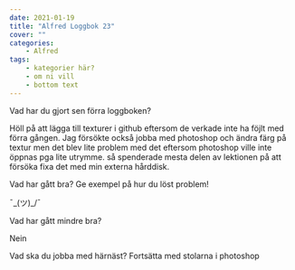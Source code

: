 ```yaml
---
date: 2021-01-19
title: "Alfred Loggbok 23"
cover: ""
categories: 
    - Alfred
tags:
    - kategorier här?
    - om ni vill
    - bottom text
---
```



Vad har du gjort sen förra loggboken?

Höll på att lägga till texturer i github eftersom de verkade inte ha föjlt med förra gången. Jag försökte också jobba med photoshop och ändra färg på textur men det blev lite problem med det eftersom photoshop ville inte öppnas pga lite utrymme. så spenderade mesta delen av lektionen på att försöka fixa det med min externa hårddisk.

Vad har gått bra? Ge exempel på hur du löst problem!

¯\_(ツ)_/¯

Vad har gått mindre bra? 

Nein

Vad ska du jobba med härnäst?
Fortsätta med stolarna i photoshop

